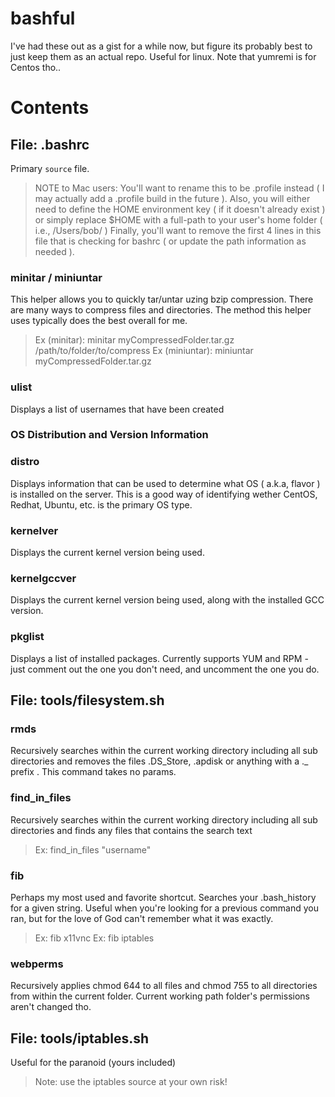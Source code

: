 bashful
=======

I've had these out as a gist for a while now, but figure its probably best to just keep them as an actual repo.  Useful for linux.  Note that yumremi is for Centos tho..

# Contents

## File: .bashrc
Primary `source` file.  
> NOTE to Mac users:  You'll want to rename this to be .profile instead ( I may actually add a .profile build in the future ).
>                     Also, you will either need to define the HOME environment key ( if it doesn't already exist ) or simply 
>                     replace $HOME with a full-path to your user's home folder ( i.e., /Users/bob/ )
>                     Finally, you'll want to remove the first 4 lines in this file that is checking for bashrc ( or update the 
>                     path information as needed ).


### minitar / miniuntar
This helper allows you to quickly tar/untar uzing bzip compression.  There are many ways to compress files and directories.  The method this helper uses typically does the best overall for me.

> Ex (minitar):    minitar myCompressedFolder.tar.gz /path/to/folder/to/compress
> Ex (miniuntar):  miniuntar myCompressedFolder.tar.gz

### ulist
Displays a list of usernames that have been created

### OS Distribution and Version Information
### distro
Displays information that can be used to determine what OS ( a.k.a, flavor ) is installed on the server.  This is a good way of identifying wether CentOS, Redhat, Ubuntu, etc. is the primary OS type.

### kernelver
Displays the current kernel version being used.

### kernelgccver
Displays the current kernel version being used, along with the installed GCC version.

### pkglist
Displays a list of installed packages.  Currently supports YUM and RPM - just comment out the one you don't need, and uncomment the one you do.


## File: tools/filesystem.sh

### rmds
Recursively searches within the current working directory including all sub directories and removes the files .DS_Store, .apdisk or anything with a ._ prefix .   This command takes no params.


### find_in_files
Recursively searches within the current working directory including all sub directories and finds any files that contains the search text

> Ex:  find_in_files "username"

### fib
Perhaps my most used and favorite shortcut.  Searches your .bash_history for a given string.  Useful when you're looking for a previous command you ran, but for the love of God can't remember what it was exactly.

> Ex: fib x11vnc
> Ex: fib iptables


### webperms
Recursively applies chmod 644 to all files and chmod 755 to all directories from within the current folder.  Current working path folder's permissions aren't changed tho.


## File: tools/iptables.sh
Useful for the paranoid (yours included)

> Note: use the iptables source at your own risk!
